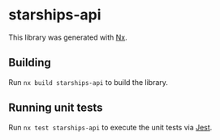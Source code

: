 # starships-api

This library was generated with [Nx](https://nx.dev).

## Building

Run `nx build starships-api` to build the library.

## Running unit tests

Run `nx test starships-api` to execute the unit tests via [Jest](https://jestjs.io).
